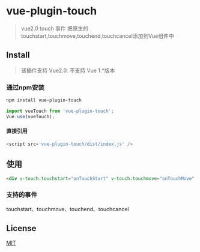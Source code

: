 # vue-plugin-touch

> vue2.0 touch 事件 把原生的 touchstart,touchmove,touchend,touchcancel添加到Vue组件中

## Install

> 该插件支持 Vue2.0. 不支持 Vue 1.*版本


### 通过npm安装

``` bash
npm install vue-plugin-touch
```

```Javascript
import vueTouch from 'vue-plugin-touch';
Vue.use(vueTouch);
```

#### 直接引用
```Javascript
<script src='vue-plugin-touch/dist/index.js' />
```
## 使用


``` html
<div v-touch:touchstart="onTouchStart" v-touch:touchmove="onTouchMove" v-touch:touchend="onTouchEnd" v-touch:touchcancel="onTouchEnd">Swipe me!</div>
```

### 支持的事件

touchstart、touchmove、touchend、touchcancel


## License

[MIT](http://opensource.org/licenses/MIT)
